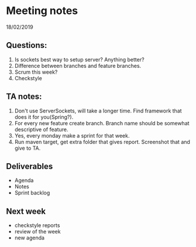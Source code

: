 Meeting notes
============
18/02/2019

## Questions:

1. Is sockets best way to setup server? Anything better?
2. Difference between branches and feature branches.
3. Scrum this week?
4. Checkstyle

## TA notes:

1. Don't use ServerSockets, will take a longer time. Find framework that does it for you(Spring?).
2. For every new feature create branch. Branch name should be somewhat descriptive of feature.
3. Yes, every monday make a sprint for that week.
4. Run maven target, get extra folder that gives report. Screenshot that and give to TA.

## Deliverables
* Agenda
* Notes
* Sprint backlog
## Next week
* checkstyle reports
* review of the week
* new agenda

